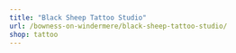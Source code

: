```yaml
---
title: "Black Sheep Tattoo Studio"
url: /bowness-on-windermere/black-sheep-tattoo-studio/
shop: tattoo
---
```

